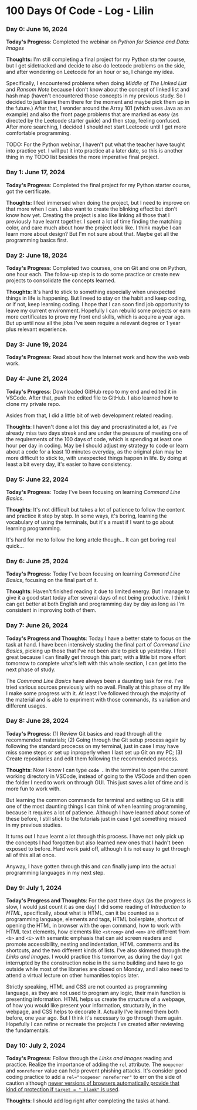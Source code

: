 # 100 Days Of Code - Log - Lilin

### Day 0: June 16, 2024 

**Today's Progress**: Completed the webinar on *Python for Science and Data: Images*

**Thoughts:** I'm still completing a final project for my Python starter course, but I get sidetracked and decide to also do leetcode problems on the side, and after wondering on Leetcode for an hour or so, I change my idea. 

Specifically, I encountered problems when doing *Middle of The Linked List* and *Ransom Note* because I don't know about the concept of linked list and hash map (haven't encountered those concepts in my previous study. So I decided to just leave them there for the moment and maybe pick them up in the future.)
After that, I wonder around the Array 101 (which uses Java as an example) and also the front page problems that are marked as easy (as directed by the Leetcode starter guide) and then stop, feeling confused. After more searching, I decided I should not start Leetcode until I get more comfortable programming. 

TODO: For the Python webinar, I haven't put what the teacher have taught into practice yet. I will put it into practice at a later date, so this is another thing in my TODO list besides the more imperative final project. 

### Day 1: June 17, 2024 

**Today's Progress**: Completed the final project for my Python starter course, got the certificate. 

**Thoughts:** I feel immersed when doing the project, but I need to improve on that more when I can. I also want to create the blinking effect but don't know how yet. Creating the project is also like linking all those that I previously have learnt together. 
I spent a lot of time finding the matching color, and care much about how the project look like. I think maybe I can learn more about design? But I'm not sure about that. Maybe get all the programming basics first. 

### Day 2: June 18, 2024 

**Today's Progress**: Completed two courses, one on Git and one on Python, one hour each. The follow-up step is to do some practice or create new projects to consolidate the concepts learned. 

**Thoughts:** It's hard to stick to something especially when unexpected things in life is happening. But I need to stay on the habit and keep coding, or if not, keep learning coding. 
I hope that I can soon find job opportunity to leave my current environment. Hopefully I can rebuild some projects or earn more certificates to prove my front end skills, which is acquire a year ago. But up until now all the jobs I've seen require a relevant degree or 1 year plus relevant experience. 

### Day 3: June 19, 2024 

**Today's Progress**: Read about how the Internet work and how the web web work.

### Day 4: June 21, 2024

**Today's Progress**: Downloaded GitHub repo to my end and edited it in VSCode. After that, push the edited file to GitHub. I also learned how to clone my private repo.

Asides from that, I did a little bit of web development related reading. 

**Thoughts**: I haven't done a lot this day and procrastinated a lot, as I've already miss two days streak and are under the pressure of meeting one of the requirements of the 100 days of code, which is spending at least one hour per day in coding. May be I should adjust my strategy to code or learn about a code for a least 10 minutes everyday, as the original plan may be more difficult to stick to, with unexpected things happen in life. By doing at least a bit every day, it's easier to have consistency.

### Day 5: June 22, 2024 

**Today's Progress**: Today I've been focusing on learning *Command Line Basics*. 

**Thoughts**: It's not difficult but takes a lot of patience to follow the content and practice it step by step. In some ways, it's boring, learning the vocabulary of using the terminals, but it's a must if I want to go about learning programming. 

It's hard for me to follow the long artcle though... It can get boring real quick... 

### Day 6: June 25, 2024 

**Today's Progress**: Today I've been focusing on learning *Command Line Basics*, focusing on the final part of it. 

**Thoughts**: Haven't finished reading it due to limited energy. But I manage to give it a good start today after several days of not being productive. I think I can get better at both English and programming day by day as long as I'm consistent in improving both of them. 


### Day 7: June 26, 2024 

**Today's Progress and Thoughts**: Today I have a better state to focus on the task at hand. I have been intensively studing the final part of *Command Line Basics*, picking up those that I've not been able to pick up yesterday. I feel great because I can finally get through this part; with a little bit more effort tomorrow to complete what's left with this whole section, I can get into the next phase of study. 

The *Command Line Basics* have always been a daunting task for me. I've tried various sources previously with no avail. Finally at this phase of my life I make some progress with it. At least I've followed through the majority of the material and is able to expriment with those commands, its variation and different usages. 


### Day 8: June 28, 2024 

**Today's Progress**: (1) Review Git basics and read through all the recommended materials; (2) Going through the Git setup process again by following the standard procecss on my terminal, just in case I may have miss some steps or set up inproperly when I last set up Git on my PC; (3) Create repositories and edit them following the recommended process. 

**Thoughts**: Now I know I can type **`code .`** in the terminal to open the current working directory in VSCode, instead of going to the VSCode and then open the folder I need to work on through GUI. This just saves a lot of time and is more fun to work with. 

But learning the common commands for terminal and setting up Git is still one of the most daunting things I can think of when learning programming, because it requires a lot of patience. Although I have learned about some of these before, I still stick to the tutorials just in case I get something missed in my previous studies. 

It turns out I have learnt a lot through this process. I have not only pick up the concepts I had forgotten but also learned new ones that I hadn't been exposed to before. Hard work paid off, although it is not easy to get through all of this all at once. 

Anyway, I have gotten through this and can finally jump into the actual programming languages in my next step.  

### Day 9: July 1, 2024 

**Today's Progress and Thoughts**: 
For the past three days (as the progress is slow, I would just count it as one day) I did some reading of *Introduction to HTML*, specifically, about what is HTML, can it be counted as a programming language, elements and tags, HTML boilerplate, shortcut of opening the HTML in browser with the `open` command, how to work with HTML text elements, how elements like `<strong>` and `<em>` are different from `<b>` and `<i>` with semantic emphasis that can aid screen readers and promote accessibility, nesting and indentation, HTML comments and its shortcuts, and the two different kinds of lists. I've also skimmed through the *Links and Images*. I would practice this tomorrow, as during the day I got interrupted by the construction noise in the same building and have to go outside while most of the libraries are closed on Monday, and I also need to attend a virtual lecture on other humanities topics later. 

Strictly speaking, HTML and CSS are not counted as programming language, as they are not used to program any logic, their main function is presenting information. HTML helps us create the structure of a webpage, of how you would like present your information, structurally, in the webpage, and CSS helps to decorate it. Actually I've learned them both before, one year ago. But I think it's necessary to go through them again. Hopefully I can refine or recreate the projects I've created after reviewing the fundamentals.

### Day 10: July 2, 2024 

**Today's Progress**: Follow through the *Links and Images* reading and practice. Realize the importance of adding the `rel` attribute. The `noopener` and `nonreferer` value can help prevent phishing attacks. It's consider good coding practice to add a `rel="noopener noreferrer"` to err on the side of caution although [newer versions of browsers automatically provide that kind of protection if `target = "_blank"` is used](https://developer.mozilla.org/en-US/docs/Web/HTML/Element/a#security_and_privacy).

**Thoughts**: I should add log right after completing the tasks at hand. 
